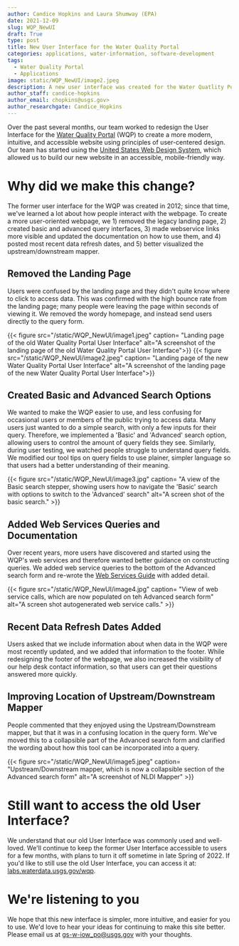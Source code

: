 ```yaml
---
author: Candice Hopkins and Laura Shumway (EPA)
date: 2021-12-09
slug: WQP_NewUI
draft: True
type: post
title: New User Interface for the Water Quality Portal
categories: applications, water-information, software-development
tags:
  - Water Quality Portal
  - Applications
image: static/WQP_NewUI/image2.jpeg
description: A new user interface was created for the Water Quatlity Portal. The redesign is more modern, intuitive, and mobile-friendly.
author_staff: candice-hopkins
author_email: chopkins@usgs.gov>
author_researchgate: Candice_Hopkins
---
```


Over the past several months, our team worked to redesign the User
Interface for the [Water Quality
Portal](https://www.waterqualitydata.us/) (WQP) to create a more modern,
intuitive, and accessible website using principles of user-centered
design. Our team has started using the [United States Web Design
System](https://designsystem.digital.gov/), which allowed us to build
our new website in an accessible, mobile-friendly way.

# Why did we make this change?

The former user interface for the WQP was created in 2012; since that
time, we've learned a lot about how people interact with the webpage. To
create a more user-oriented webpage, we 1) removed the legacy landing
page, 2) created basic and advanced query interfaces, 3) made webservice
links more visible and updated the documentation on how to use them, and
4) posted most recent data refresh dates, and 5) better visualized the
upstream/downstream mapper.

## Removed the Landing Page

Users were confused by the landing page and they didn't quite know where
to click to access data. This was confirmed with the high bounce rate
from the landing page; many people were leaving the page within seconds
of viewing it. We removed the wordy homepage, and instead send users
directly to the query form.

<div class="grid-row">
{{< figure src="/static/WQP_NewUI/image1.jpeg" caption= "Landing page of the old Water Quality Portal User Interface" alt="A screenshot of the landing page of the old Water Quality Portal User Interface">}}
{{< figure src="/static/WQP_NewUI/image2.jpeg" caption= "Landing page of the new Water Quality Portal User Interface" alt="A screenshot of the landing page of the new Water Quality Portal User Interface">}}
</div>

## Created Basic and Advanced Search Options

We wanted to make the WQP easier to use, and less confusing for
occasional users or members of the public trying to access data. Many
users just wanted to do a simple search, with only a few inputs for
their query. Therefore, we implemented a 'Basic' and 'Advanced' search
option, allowing users to control the amount of query fields they see.
Similarly, during user testing, we watched people struggle to understand
query fields. We modified our tool tips on query fields to use plainer,
simpler language so that users had a better understanding of their
meaning.

<div>
{{< figure src="/static/WQP_NewUI/image3.jpg" caption= "A view of the Basic search stepper, showing users how to navigate the 'Basic' search with options to switch to the 'Advanced' search" alt="A screen shot of the basic search." >}}
</div>


## Added Web Services Queries and Documentation

Over recent years, more users have discovered and started using the
WQP's web services and therefore wanted better guidance on constructing
queries. We added web service queries to the bottom of the Advanced
search form and re-wrote the [Web Services
Guide](https://www.waterqualitydata.us/webservices_documentation/) with
added detail.

<div>
{{< figure src="/static/WQP_NewUI/image4.jpg" caption= "View of web service calls, which are now populated on teh Advanced search form" alt="A screen shot autogenerated web service calls." >}}
</div>

## Recent Data Refresh Dates Added

Users asked that we include information about when data in the WQP were
most recently updated, and we added that information to the footer.
While redesigning the footer of the webpage, we also increased the
visibility of our help desk contact information, so that users can get
their questions answered more quickly.

## Improving Location of Upstream/Downstream Mapper

People commented that they enjoyed using the Upstream/Downstream mapper,
but that it was in a confusing location in the query form. We've moved
this to a collapsible part of the Advanced search form and clarified the
wording about how this tool can be incorporated into a query.

<div>
{{< figure src="/static/WQP_NewUI/image5.jpeg" caption= "Upstream/Downstream mapper, which is now a collapsible section of the Advanced search form" alt="A screenshot of NLDI Mapper" >}}
</div>

# Still want to access the old User Interface?

We understand that our old User Interface was commonly used and
well-loved. We'll continue to keep the former User Interface accessible
to users for a few months, with plans to turn it off sometime in late
Spring of 2022. If you'd like to still use the old User Interface, you
can access it at:
[labs.waterdata.usgs.gov/wqp](https://labs.waterdata.usgs.gov/wqp/).

# We're listening to you

We hope that this new interface is simpler, more intuitive, and easier
for you to use. We'd love to hear your ideas for continuing to make this
site better. Please email us at <gs-w-iow_po@usgs.gov> with your
thoughts.
